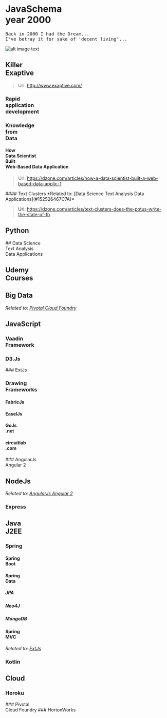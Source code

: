 <!--
Generated by NB Mind Map Plugin (https://github.com/raydac/netbeans-mmd-plugin)
2016-01-17 20:51:27.754
-->
# JavaSchema<br/>year 2000
<pre>Back in 2000 I had the Dream...
I've betray it for sake of 'decent living'... </pre>

![alt image text](C:\WebStormWS\MyMindMap\MapSnapshotJan18.png)

## Killer<br/>Exaptive
> Url: [http://www\.exaptive\.com/](http://www.exaptive.com/)  

### Rapid<br/>application<br/>development 

### Knowledge<br/>from<br/>Data

#### How<br/>Data Scientist <br/>Built <br/>Web\-Based Data Application
> Url: [https://dzone\.com/articles/how\-a\-data\-scientist\-built\-a\-web\-based\-data\-applic\-1](https://dzone.com/articles/how-a-data-scientist-built-a-web-based-data-applic-1)  

<a name="1525263D50AA">
#### Text Clusters
*Related to: [Data Science Text Analysis Data Applications](#152526467C7A)*  
  
> Url: [https://dzone\.com/articles/text\-clusters\-does\-the\-potus\-write\-the\-state\-of\-th](https://dzone.com/articles/text-clusters-does-the-potus-write-the-state-of-th)  

## Python

<a name="152526467C7A">
## Data Science<br/>Text Analysis<br/>Data Applications

## Udemy<br/>Courses

## Big Data
*Related to: [Pivotal Cloud Foundry](#152526642EDA)*  

## JavaScript

### Vaadin<br/>Framework

### D3\.Js

<a name="152525B3B49A">
### ExtJs

### Drawing <br/>Frameworks

#### FabricJs

#### EaselJs

#### GoJs<br/>\.net

#### circuitlab<br/>\.com

<a name="1525259FFBAA">
### AngularJs<br/>Angular 2

## NodeJs
*Related to: [AngularJs Angular 2](#1525259FFBAA)*  

### Express

## Java<br/>J2EE

### Spring

#### Spring <br/>Boot

#### Spring<br/>Data

##### JPA

##### Neo4J

##### MongoDB

#### Spring<br/>MVC
*Related to: [ExtJs](#152525B3B49A)*  

### Kotlin

## Cloud

### Heroku

<a name="152526642EDA">
### Pivotal<br/>Cloud Foundry

<a name="152526614EDA">
### HortonWorks
